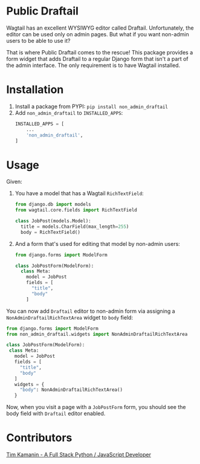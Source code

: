 # Public Draftail

Wagtail has an excellent WYSIWYG editor called Draftail. Unfortunately, the editor can be used only on admin pages. But what if you want non-admin users to be able to use it?

That is where Public Draftail comes to the rescue! This package provides a form widget that adds Draftail to a regular Django form that isn't a part of the admin interface. The only requirement is to have Wagtail installed.

# Installation

1. Install a package from PYPI: `pip install non_admin_draftail`
2. Add `non_admin_draftail` to `INSTALLED_APPS`:
    ```python
    INSTALLED_APPS = [
        ...
        'non_admin_draftail',
    ]
    ```
   
# Usage
Given:

1. You have a model that has a Wagtail `RichTextField`:
    ```python
    from django.db import models
    from wagtail.core.fields import RichTextField
    
    class JobPost(models.Model):
      title = models.CharField(max_length=255)
      body = RichTextField()
    ```
2. And a form that's used for editing that model by non-admin users:
   ```python
   from django.forms import ModelForm
   
   class JobPostForm(ModelForm):
     class Meta:
       model = JobPost
       fields = [
         "title",
         "body"
       ]       
   ```

You can now add `Draftail` editor to non-admin form via assigning a `NonAdminDraftailRichTextArea`
widget to `body` field:

```python
from django.forms import ModelForm
from non_admin_draftail.widgets import NonAdminDraftailRichTextArea

class JobPostForm(ModelForm):
 class Meta:
   model = JobPost
   fields = [
     "title",
     "body"
   ]
   widgets = {
     "body": NonAdminDraftailRichTextArea()
   }
```

Now, when you visit a page with a `JobPostForm` form, you should see
the body field with `Draftail` editor enabled.

# Contributors
[Tim Kamanin - A Full Stack Python / JavaScript Developer](https://timonweb.com)